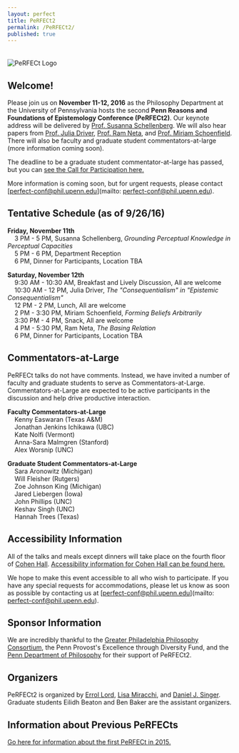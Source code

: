 ```yaml
---
layout: perfect
title: PeRFECt2
permalink: /PeRFECt2/
published: true
---
```

<img src="http://www.danieljsinger.com/images/PeRFECt2.png" alt="PeRFECt Logo" style="margin:20px 0px 0px">

## Welcome!

Please join us on **November 11-12, 2016** as the Philosophy Department at the University of Pennsylvania hosts the second **Penn Reasons and Foundations of Epistemology Conference (PeRFECt2)**. Our keynote address will be delivered by [Prof. Susanna Schellenberg](http://www.susannaschellenberg.org/). We will also hear papers from [Prof. Julia Driver](https://pages.wustl.edu/jdriver), [Prof. Ram Neta](http://philosophy.unc.edu/people/ram-neta/), and [Prof. Miriam Schoenfield](http://www.miriamschoenfield.com/). There will also be faculty and graduate student commentators-at-large (more information coming soon).

The deadline to be a graduate student commentator-at-large has passed, but you can [see the Call for Participation here.](http://philevents.org/event/show/24990)

More information is coming soon, but for urgent requests, please contact [perfect-conf@phil.upenn.edu](mailto: perfect-conf@phil.upenn.edu).

## Tentative Schedule (as of 9/26/16) 
**Friday, November 11th**  
&nbsp;&nbsp;&nbsp;&nbsp;3 PM - 5 PM, Susanna Schellenberg, _Grounding Perceptual Knowledge in Perceptual Capacities_  
&nbsp;&nbsp;&nbsp;&nbsp;5 PM - 6 PM, Department Reception  
&nbsp;&nbsp;&nbsp;&nbsp;6 PM, Dinner for Participants, Location TBA

**Saturday, November 12th**  
&nbsp;&nbsp;&nbsp;&nbsp;9:30 AM - 10:30 AM, Breakfast and Lively Discussion, All are welcome  
&nbsp;&nbsp;&nbsp;&nbsp;10:30 AM - 12 PM, Julia Driver, _The "Consequentialism" in "Epistemic Consequentialism"_  
&nbsp;&nbsp;&nbsp;&nbsp;12 PM - 2 PM, Lunch, All are welcome  
&nbsp;&nbsp;&nbsp;&nbsp;2 PM - 3:30 PM, Miriam Schoenfield, _Forming Beliefs Arbitrarily_  
&nbsp;&nbsp;&nbsp;&nbsp;3:30 PM - 4 PM, Snack, All are welcome  
&nbsp;&nbsp;&nbsp;&nbsp;4 PM - 5:30 PM, Ram Neta, _The Basing Relation_  
&nbsp;&nbsp;&nbsp;&nbsp;6 PM, Dinner for Participants, Location TBA  

## Commentators-at-Large
PeRFECt talks do not have comments.  Instead, we have invited a number of faculty and graduate students to serve as Commentators-at-Large.  Commentators-at-Large are expected to be active participants in the discussion and help drive productive interaction.

**Faculty Commentators-at-Large**  
&nbsp;&nbsp;&nbsp;&nbsp;Kenny Easwaran (Texas A&M)  
&nbsp;&nbsp;&nbsp;&nbsp;Jonathan Jenkins Ichikawa (UBC)  
&nbsp;&nbsp;&nbsp;&nbsp;Kate Nolfi (Vermont)  
&nbsp;&nbsp;&nbsp;&nbsp;Anna-Sara Malmgren (Stanford)  
&nbsp;&nbsp;&nbsp;&nbsp;Alex Worsnip (UNC)  

**Graduate Student Commentators-at-Large**  
&nbsp;&nbsp;&nbsp;&nbsp;Sara Aronowitz (Michigan)  
&nbsp;&nbsp;&nbsp;&nbsp;Will Fleisher (Rutgers)  
&nbsp;&nbsp;&nbsp;&nbsp;Zoe Johnson King (Michigan)  
&nbsp;&nbsp;&nbsp;&nbsp;Jared Liebergen (Iowa)  
&nbsp;&nbsp;&nbsp;&nbsp;John Phillips (UNC)  
&nbsp;&nbsp;&nbsp;&nbsp;Keshav Singh (UNC)  
&nbsp;&nbsp;&nbsp;&nbsp;Hannah Trees (Texas)  

## Accessibility Information
All of the talks and meals except dinners will take place on the fourth floor of [Cohen Hall](http://www.facilities.upenn.edu/maps/locations/cohen-hall-claudia).  [Accessibility information for Cohen Hall can be found here.](http://www.facilities.upenn.edu/sites/default/files/pennaccess/PA0310-CohenHall.pdf)

We hope to make this event accessible to all who wish to participate.  If you have any special requests for accommodations, please let us know as soon as possible by contacting us at [perfect-conf@phil.upenn.edu](mailto: perfect-conf@phil.upenn.edu).

## Sponsor Information
We are incredibly thankful to the [Greater Philadelphia Philosophy Consortium](http://www.thegppc.org/), the Penn Provost's Excellence through Diversity Fund, and the [Penn Department of Philosophy](https://philosophy.sas.upenn.edu/) for their support of PeRFECt2.

## Organizers
PeRFECt2 is organized by [Errol Lord](http://www.errol-lord.com/), [Lisa Miracchi](http://miracchi.wix.com/lisamiracchi), and [Daniel J. Singer](http://www.danieljsinger.com/).  Graduate students Eilidh Beaton and Ben Baker are the assistant organizers.

## Information about Previous PeRFECts
[Go here for information about the first PeRFECt in 2015.](http://www.phil.upenn.edu/~singerd/PeRFECt15.html)
